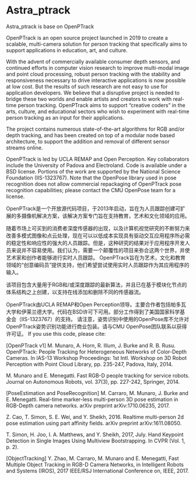 Astra_ptrack
===========

Astra_ptrack is base on OpenPTrack

OpenPTrack is an open source project launched in 2019 to create a scalable, multi-camera solution for person tracking that specifically aims to support applications in education, art, and culture.

With the advent of commercially available consumer depth sensors, and continued efforts in computer vision research to improve multi-modal image and point cloud processing, robust person tracking with the stability and responsiveness necessary to drive interactive applications is now possible at low cost.  But the results of such research are not easy to use for application developers. We believe that a disruptive project is needed to bridge these two worlds and enable artists and creators to work with real-time person tracking.   OpenPTrack aims to support “creative coders” in the arts, culture, and educational sectors who wish to experiment with real-time person tracking as an input for their applications.

The project contains numerous state-of-the-art algorithms for RGB and/or depth tracking, and has been created on top of a modular node based architecture, to support the addition and removal of different sensor streams online.

OpenPTrack is led by UCLA REMAP and Open Perception. Key collaborators include the University of Padova and Electroland. Code is available under a BSD license.  Portions of the work are supported by the National Science Foundation (IIS-1323767).
Note that the OpenPose library used in pose recognition does not allow commercial repackaging of OpenPTrack pose recognition capabilities; please contact the CMU OpenPose team for a license.


OpenPTrack是一个开放源代码项目，于2013年启动，旨在为人员跟踪创建可扩展的多摄像机解决方案，该解决方案专门旨在支持教育，艺术和文化领域的应用。

随着市场上可买到的消费者深度传感器的出现，以及计算机视觉研究的不断努力来改善多模式图像和点云处理，现在可以以低成本实现具有驱动交互应用程序所必需的稳定性和响应性的强大的人员跟踪。但是，这种研究的结果对于应用程序开发人员来说并不容易使用。我们认为，需要一个颠覆性的项目来弥合这两个世界，并使艺术家和创作者能够进行实时人员跟踪。 OpenPTrack旨在为艺术，文化和教育领域的“创意编码员”提供支持，他们希望尝试使用实时人员跟踪作为其应用程序的输入。

该项目包含大量用于RGB和/或深度跟踪的最新算法，并且已在基于模块化节点的体系结构之上创建，以支持在线添加和删除不同的传感器流。

OpenPTrack由UCLA REMAP和Open Perception领导。主要合作者包括帕多瓦大学和伊莱兰德大学。代码在BSD许可下可用。部分工作得到了美国国家科学基金会（IIS-1323767）的支持。
请注意，姿势识别中使用的OpenPose库不允许对OpenPTrack姿势识别功能进行商业包装。请与CMU OpenPose团队联系以获得许可证。
If you use this code, please cite:

[OpenPTrack v1]
M. Munaro, A. Horn, R. Illum, J. Burke and R. B. Rusu. OpenPTrack: People Tracking for Heterogeneous Networks of Color-Depth Cameras. In IAS-13 Workshop Proceedings: 1st Intl. Workshop on 3D Robot Perception with Point Cloud Library, pp. 235-247, Padova, Italy, 2014. 

M. Munaro and E. Menegatti. Fast RGB-D people tracking for service robots. Journal on Autonomous Robots, vol. 37(3), pp. 227-242, Springer, 2014. 

[PoseEstimation and PoseRecognition]
M. Carraro, M. Munaro, J. Burke and E. Menegatti. Real-time marker-less multi-person 3D pose estimation in RGB-Depth camera networks. arXiv preprint arXiv:1710.06235, 2017.

Z. Cao, T. Simon, S. E. Wei, and Y. Sheikh, 2016. Realtime multi-person 2d pose estimation using part affinity fields. arXiv preprint arXiv:1611.08050.

T. Simon, H. Joo, I. A. Matthews, and Y. Sheikh, 2017, July. Hand Keypoint Detection in Single Images Using Multiview Bootstrapping. In CVPR (Vol. 1, p. 2).

[ObjectTracking]
Y. Zhao, M. Carraro, M. Munaro and E. Menegatti, Fast Multiple Object Tracking in RGB-D Camera Networks, in Intelligent Robots and Systems (IROS), 2017 IEEE/RSJ International Conference on, IEEE, 2017.
